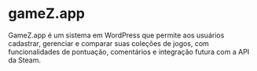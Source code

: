 # gameZ.app
GameZ.app é um sistema em WordPress que permite aos usuários cadastrar, gerenciar e comparar suas coleções de jogos, com funcionalidades de pontuação, comentários e integração futura com a API da Steam.
